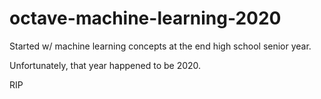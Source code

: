 # octave-machine-learning-2020
Started w/ machine learning concepts at the end high school senior year. 

Unfortunately, that year happened to be 2020. 

RIP

